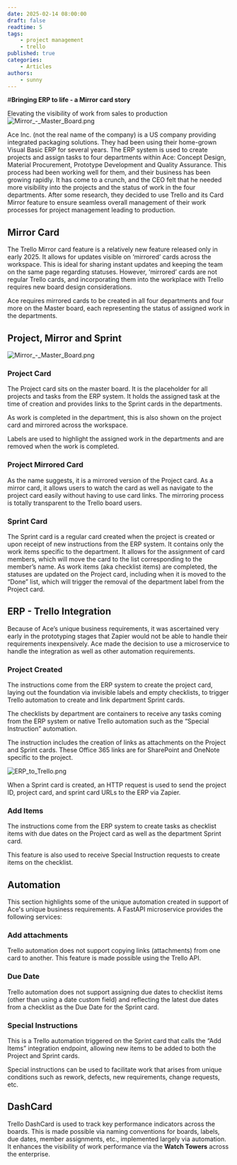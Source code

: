 ```yaml
---
date: 2025-02-14 08:00:00
draft: false
readtime: 5
tags:
    - project management
    - trello
published: true
categories:
    - Articles
authors:
    - sunny
---
```

#**Bringing ERP to life - a Mirror card story**

Elevating the visibility of work from sales to production
![Mirror\_-\_Master\_Board.png](https://trello.com/1/cards/67b3e4cc97c304a9b764f290/attachments/67b3e4ea01aa5310ba0d9c39/download/Mirror_-_Master_Board.png)

<!-- more -->

Ace Inc. (not the real name of the company) is a US company providing integrated packaging solutions. They had been using their home-grown Visual Basic ERP for several years. The ERP system is used to create projects and assign tasks to four departments within Ace: Concept Design, Material Procurement, Prototype Development and Quality Assurance. This process had been working well for them, and their business has been growing rapidly. It has come to a crunch, and the CEO felt that he needed more visibility into the projects and the status of work in the four departments. After some research, they decided to use Trello and its Card Mirror feature to ensure seamless overall management of their work processes for project management leading to production.

## Mirror Card

The Trello Mirror card feature is a relatively new feature released only in early 2025. It allows for updates visible on ‘mirrored’ cards across the workspace. This is ideal for sharing instant updates and keeping the team on the same page regarding statuses. However, ‘mirrored’ cards are not regular Trello cards, and incorporating them into the workplace with Trello requires new board design considerations.

Ace requires mirrored cards to be created in all four departments and four more on the Master board, each representing the status of assigned work in the departments.

## Project, Mirror and Sprint

![Mirror\_-\_Master\_Board.png](https://trello.com/1/cards/67b3e4cc97c304a9b764f290/attachments/67b3e4ea01aa5310ba0d9c39/download/Mirror_-_Master_Board.png)

### Project Card

The Project card sits on the master board. It is the placeholder for all projects and tasks from the ERP system. It holds the assigned task at the time of creation and provides links to the Sprint cards in the departments.

As work is completed in the department, this is also shown on the project card and mirrored across the workspace.

Labels are used to highlight the assigned work in the departments and are removed when the work is completed.

### Project Mirrored Card

As the name suggests, it is a mirrored version of the Project card. As a mirror card, it allows users to watch the card as well as navigate to the project card easily without having to use card links. The mirroring process is totally transparent to the Trello board users.

### Sprint Card
The Sprint card is a regular card created when the project is created or upon receipt of new instructions from the ERP system. It contains only the work items specific to the department. It allows for the assignment of card members, which will move the card to the list corresponding to the member’s name. As work items (aka checklist items) are completed, the statuses are updated on the Project card, including when it is moved to the “Done” list, which will trigger the removal of the department label from the Project card.

## ERP - Trello Integration

Because of Ace’s unique business requirements, it was ascertained very early in the prototyping stages that Zapier would not be able to handle their requirements inexpensively. Ace made the decision to use a microservice to handle the integration as well as other automation requirements.

### Project Created

The instructions come from the ERP system to create the project card, laying out the foundation via invisible labels and empty checklists, to trigger Trello automation to create and link department Sprint cards.

The checklists by department are containers to receive any tasks coming from the ERP system or native Trello automation such as the “Special Instruction” automation.

The instruction includes the creation of links as attachments on the Project and Sprint cards. These Office 365 links are for SharePoint and OneNote specific to the project.

![ERP\_to\_Trello.png](https://trello.com/1/cards/67b3e4cc97c304a9b764f290/attachments/67b3e4ea518463aad7029c00/download/ERP_to_Trello.png)

When a Sprint card is created, an HTTP request is used to send the project ID, project card, and sprint card URLs to the ERP via Zapier.

### Add Items

The instructions come from the ERP system to create tasks as checklist items with due dates on the Project card as well as the department Sprint card.

This feature is also used to receive Special Instruction requests to create items on the checklist.

## Automation

This section highlights some of the unique automation created in support of Ace's unique business requirements. A FastAPI microservice provides the following services:

### Add attachments

Trello automation does not support copying links (attachments) from one card to another. This feature is made possible using the Trello API.

### Due Date

Trello automation does not support assigning due dates to checklist items (other than using a date custom field) and reflecting the latest due dates from a checklist as the Due Date for the Sprint card.

### Special Instructions

This is a Trello automation triggered on the Sprint card that calls the “Add Items” integration endpoint, allowing new items to be added to both the Project and Sprint cards.

Special instructions can be used to facilitate work that arises from unique conditions such as rework, defects, new requirements, change requests, etc.

## DashCard

Trello DashCard is used to track key performance indicators across the boards. This is made possible via naming conventions for boards, labels, due dates, member assignments, etc., implemented largely via automation. It enhances the visibility of work performance via the **Watch Towers** across the enterprise.